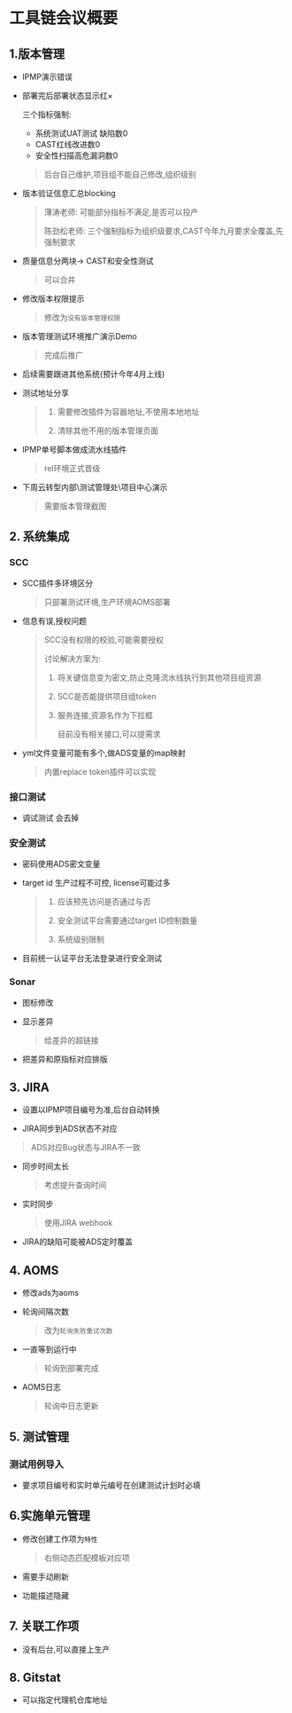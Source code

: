 # 工具链会议概要

## 1.版本管理

- IPMP演示错误

- 部署完后部署状态显示红×

  三个指标强制:

  - 系统测试UAT测试 缺陷数0
  - CAST红线改进数0
  - 安全性扫描高危漏洞数0

  > 后台自己维护,项目组不能自己修改,组织级别

- 版本验证信息汇总blocking

  > 薄涛老师: 可能部分指标不满足,是否可以投产
  >
  > 陈劲松老师: 三个强制指标为组织级要求,CAST今年九月要求全覆盖,先强制要求

- 质量信息分两块-> CAST和安全性测试

  > 可以合并

- 修改版本权限提示

  > 修改为`没有版本管理权限`

- 版本管理测试环境推广演示Demo

  > 完成后推广

- 后续需要跟进其他系统(预计今年4月上线)

- 测试地址分享

  > 1. 需要修改插件为容器地址,不使用本地地址
  >
  > 2. 清除其他不用的版本管理页面

- IPMP单号脚本做成流水线插件

  > rel环境正式晋级

- 下周云转型内部\测试管理处\项目中心演示

  > 需要版本管理截图

## 2. 系统集成

### SCC

- SCC插件多环境区分

  > 只部署测试环境,生产环境AOMS部署

- 信息有误,授权问题

  > SCC没有权限的校验,可能需要授权
  >
  > 讨论解决方案为:
  >
  > 1. 将关键信息变为密文,防止克隆流水线执行到其他项目组资源
  >
  > 2. SCC是否能提供项目组token
  >
  > 3. 服务连接,资源名作为下拉框
  >
  >    目前没有相关接口,可以提需求

- yml文件变量可能有多个,做ADS变量的map映射

  > 内置replace token插件可以实现

### 接口测试

- 调试测试 会去掉

### 安全测试

- 密码使用ADS密文变量

- target id 生产过程不可控, license可能过多

  > 1. 应该预先访问是否通过与否
  >
  > 2. 安全测试平台需要通过target ID控制数量
  >
  > 3. 系统级别限制

- 目前统一认证平台无法登录进行安全测试

### Sonar

- 图标修改

- 显示差异

  > 给差异的超链接

- 把差异和原指标对应排版

## 3. JIRA

- 设置以IPMP项目编号为准,后台自动转换

-  JIRA同步到ADS状态不对应

  > ADS对应Bug状态与JIRA不一致

- 同步时间太长

  > 考虑提升查询时间

- 实时同步

  > 使用JIRA webhook

- JIRA的缺陷可能被ADS定时覆盖

## 4. AOMS

- 修改ads为aoms

- 轮询间隔次数

  > 改为`轮询失败重试次数`

- 一直等到运行中

  > 轮询到部署完成

- AOMS日志

  > 轮询中日志更新

## 5. 测试管理

### 	测试用例导入

- 要求项目编号和实时单元编号在创建测试计划时必填

## 6.实施单元管理

- 修改创建工作项为`特性`

  > 右侧动态匹配模板对应项

- 需要手动刷新

- 功能描述隐藏

## 7.  关联工作项

- 没有后台,可以直接上生产

## 8. Gitstat

- 可以指定代理机仓库地址

